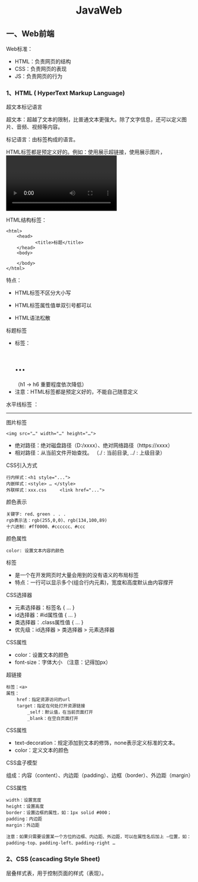 <h1 align = "center">JavaWeb</h1>

## 一、Web前端

Web标准：

- HTML：负责网页的结构
- CSS：负责网页的表现
- JS：负责网页的行为

### 1、HTML ( HyperText Markup Language)

超文本标记语言

超文本：超越了文本的限制，比普通文本更强大。除了文字信息，还可以定义图片、音频、视频等内容。

标记语言：由标签构成的语言。

HTML标签都是预定义好的。例如：使用<a>展示超链接，使用<img>展示图片，<video>展示视频。HTML代码直接在浏览器中运行，HTML标签由浏览器解析。

HTML结构标签：

```
<html>
	<head>
		   <title>标题</title>
	</head>
	<body>

	</body>
</html>
```

特点：

- HTML标签不区分大小写

- HTML标签属性值单双引号都可以
- HTML语法松散



标题标签

- 标签：<h1>…</h1>（h1 → h6 重要程度依次降低）
- 注意：HTML标签都是预定义好的，不能自己随意定义

水平线标签 ： <hr>

图片标签 

```
<img src="…" width="…" height="…">
```

- 绝对路径：绝对磁盘路径（D:/xxxx）、绝对网络路径（https://xxxx）
- 相对路径：从当前文件开始查找。 （./ : 当前目录, ../ : 上级目录）



CSS引入方式

```
行内样式：<h1 style="...">
内嵌样式：<style> … </style>
外联样式：xxx.css     <link href="...">
```

颜色表示

```
关键字: red、green . . .
rgb表示法：rgb(255,0,0)、rgb(134,100,89) 
十六进制: #ff0000、#cccccc、#ccc
```

颜色属性

```
color: 设置文本内容的颜色
```



<span> 标签

- <span> 是一个在开发网页时大量会用到的没有语义的布局标签
- 特点：一行可以显示多个(组合行内元素)，宽度和高度默认由内容撑开

CSS选择器

- 元素选择器：标签名 { … }
- id选择器：#id属性值 { … }
- 类选择器：.class属性值 { … }
- 优先级：id选择器 > 类选择器 > 元素选择器

CSS属性

- color：设置文本的颜色
- font-size：字体大小 （注意：记得加px）



超链接

```
标签：<a>
属性：
	href：指定资源访问的url
	target：指定在何处打开资源链接
		_self：默认值，在当前页面打开
		_blank：在空白页面打开
```

CSS属性

- text-decoration：规定添加到文本的修饰，none表示定义标准的文本。
- color：定义文本的颜色



CSS盒子模型

​		组成：内容（content）、内边距（padding）、边框（border）、外边距（margin）

CSS属性

```
width：设置宽度
height：设置高度
border：设置边框的属性，如：1px solid #000；
padding：内边距
margin：外边距

注意：如果只需要设置某一个方位的边框、内边距、外边距，可以在属性名后加上 –位置，如：padding-top、padding-left、padding-right …
```



### 2、CSS (cascading Style Sheet) 

层叠样式表，用于控制页面的样式（表现）。